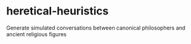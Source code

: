 # heretical-heuristics
Generate simulated conversations between canonical philosophers and ancient religious figures
